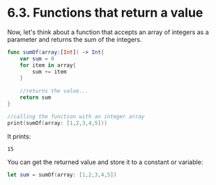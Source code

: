 # 6.3. Functions that return a value

Now, let's think about a function that accepts an array of integers as a parameter and returns the sum of the integers.

```swift
func sumOf(array:[Int]) -> Int{
    var sum = 0
    for item in array{
        sum += item
    }
    
    //returns the value...
    return sum
}

//calling the function with an integer array
print(sumOf(array: [1,2,3,4,5]))
```

It prints:

```
15
```

You can get the returned value and store it to a constant or variable:

```swift
let sum = sumOf(array: [1,2,3,4,5])
```
